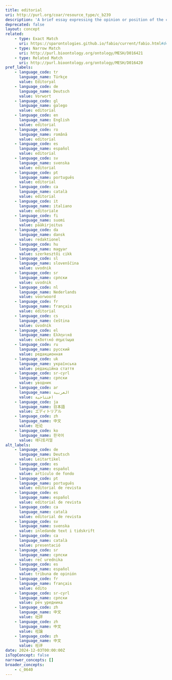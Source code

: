 ```yaml
---
title: editorial
uri: http://purl.org/coar/resource_type/c_b239
description: 'A brief essay expressing the opinion or position of the chief editor(s) of a (academic) journal with respect to a current political, social, cultural, or professional issue. [Source: Adapted from ODLIS [Source: http://www.abc-clio.com/ODLIS/odlis_e.aspx ]'
deprecated: false
layout: concept
related:
    - type: Exact Match
      uri: https://sparontologies.github.io/fabio/current/fabio.html#d4e3091
    - type: Narrow Match
      uri: http://purl.bioontology.org/ontology/MESH/D016421
    - type: Related Match
      uri: http://purl.bioontology.org/ontology/MESH/D016420
pref_labels:
    - language_code: tr
      language_name: Türkçe
      value: Editoryal
    - language_code: de
      language_name: Deutsch
      value: Vorwort
    - language_code: gl
      language_name: galego
      value: editorial
    - language_code: en
      language_name: English
      value: editorial
    - language_code: ro
      language_name: română
      value: editorial
    - language_code: es
      language_name: español
      value: editorial
    - language_code: sv
      language_name: svenska
      value: editorial
    - language_code: pt
      language_name: português
      value: editorial
    - language_code: ca
      language_name: català
      value: editorial
    - language_code: it
      language_name: italiano
      value: editoriale
    - language_code: fi
      language_name: suomi
      value: pääkirjoitus
    - language_code: da
      language_name: dansk
      value: redaktionel
    - language_code: hu
      language_name: magyar
      value: szerkesztői cikk
    - language_code: sl
      language_name: slovenščina
      value: uvodnik
    - language_code: sr
      language_name: српски
      value: uvodnik
    - language_code: nl
      language_name: Nederlands
      value: voorwoord
    - language_code: fr
      language_name: français
      value: éditorial
    - language_code: cs
      language_name: čeština
      value: úvodník
    - language_code: el
      language_name: Ελληνικά
      value: εκδοτικό σημείωμα
    - language_code: ru
      language_name: русский
      value: редакционная
    - language_code: uk
      language_name: українська
      value: редакційна стаття
    - language_code: sr-cyrl
      language_name: српски
      value: уводник
    - language_code: ar
      language_name: العربية
      value: افتتاحية
    - language_code: ja
      language_name: 日本語
      value: エディトリアル
    - language_code: zh
      language_name: 中文
      value: 社论
    - language_code: ko
      language_name: 한국어
      value: 에디토리얼
alt_labels:
    - language_code: de
      language_name: Deutsch
      value: Leitartikel
    - language_code: es
      language_name: español
      value: artículo de fondo
    - language_code: pt
      language_name: português
      value: editorial de revista
    - language_code: es
      language_name: español
      value: editorial de revista
    - language_code: ca
      language_name: català
      value: editorial de revista
    - language_code: sv
      language_name: svenska
      value: inledande text i tidskrift
    - language_code: ca
      language_name: català
      value: presentació
    - language_code: sr
      language_name: српски
      value: reč urednika
    - language_code: es
      language_name: español
      value: tribuna de opinión
    - language_code: fr
      language_name: français
      value: édito
    - language_code: sr-cyrl
      language_name: српски
      value: реч уредника
    - language_code: zh
      language_name: 中文
      value: 社評
    - language_code: zh
      language_name: 中文
      value: 社論
    - language_code: zh
      language_name: 中文
      value: 社评
date: 2024-12-03T00:00:00Z
isTopConcept: false
narrower_concepts: []
broader_concepts:
    - c_0640
---
```


